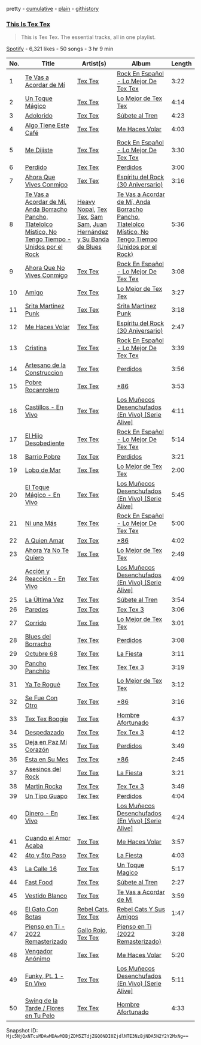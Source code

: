 pretty - [cumulative](/playlists/cumulative/37i9dQZF1DZ06evO19SYxl.md) - [plain](/playlists/plain/37i9dQZF1DZ06evO19SYxl) - [githistory](https://github.githistory.xyz/mackorone/spotify-playlist-archive/blob/main/playlists/plain/37i9dQZF1DZ06evO19SYxl)

### [This Is Tex Tex](https://open.spotify.com/playlist/37i9dQZF1DZ06evO19SYxl)

> This is Tex Tex\. The essential tracks, all in one playlist.

[Spotify](https://open.spotify.com/user/spotify) - 6,321 likes - 50 songs - 3 hr 9 min

| No. | Title | Artist(s) | Album | Length |
|---|---|---|---|---|
| 1 | [Te Vas a Acordar de Mí](https://open.spotify.com/track/1kaLpH5uG4l7RbLKYU7bF5) | [Tex Tex](https://open.spotify.com/artist/22UoNzSexUEdL4mnuA8eD4) | [Rock En Español \- Lo Mejor De Tex Tex](https://open.spotify.com/album/3Sx5ggdxFDZxsn3Y6IjmhG) | 3:22 |
| 2 | [Un Toque Mágico](https://open.spotify.com/track/39bxZQn6wJ4TmO6ZoY9AhJ) | [Tex Tex](https://open.spotify.com/artist/22UoNzSexUEdL4mnuA8eD4) | [Lo Mejor de Tex Tex](https://open.spotify.com/album/1yicTVpvbAWlZMPdiyXf0X) | 4:14 |
| 3 | [Adolorido](https://open.spotify.com/track/15Piouu29zcmBKPE7rMGwY) | [Tex Tex](https://open.spotify.com/artist/22UoNzSexUEdL4mnuA8eD4) | [Súbete al Tren](https://open.spotify.com/album/6scq5eOKVsFPlzmgZtjdxC) | 4:23 |
| 4 | [Algo Tiene Este Café](https://open.spotify.com/track/0gDIjC1PsO7NhiHeIM1lZM) | [Tex Tex](https://open.spotify.com/artist/22UoNzSexUEdL4mnuA8eD4) | [Me Haces Volar](https://open.spotify.com/album/258YrXJW3cZPhinJpiCKef) | 4:03 |
| 5 | [Me Dijiste](https://open.spotify.com/track/630TIL2bWuseStelIhFT6L) | [Tex Tex](https://open.spotify.com/artist/22UoNzSexUEdL4mnuA8eD4) | [Rock En Español \- Lo Mejor De Tex Tex](https://open.spotify.com/album/3Sx5ggdxFDZxsn3Y6IjmhG) | 3:30 |
| 6 | [Perdido](https://open.spotify.com/track/25zVsjcK15lfJLyII4Tl1S) | [Tex Tex](https://open.spotify.com/artist/22UoNzSexUEdL4mnuA8eD4) | [Perdidos](https://open.spotify.com/album/28kwRlbn4AFl6VNu4LC87a) | 3:00 |
| 7 | [Ahora Que Vives Conmigo](https://open.spotify.com/track/6qge5eo4FexKVvYVQVqMbL) | [Tex Tex](https://open.spotify.com/artist/22UoNzSexUEdL4mnuA8eD4) | [Espíritu del Rock \(30 Aniversario\)](https://open.spotify.com/album/4LK54gmmwCo3XczNXE3eTV) | 3:16 |
| 8 | [Te Vas a Acordar de Mí, Anda Borracho Pancho, Tlatelolco Místico, No Tengo Tiempo \- Unidos por el Rock](https://open.spotify.com/track/0x75mir58ij8rxyYmskgLQ) | [Heavy Nopal](https://open.spotify.com/artist/7oFDTCTqOMHss3q89srhul), [Tex Tex](https://open.spotify.com/artist/22UoNzSexUEdL4mnuA8eD4), [Sam Sam](https://open.spotify.com/artist/0LRuvIEgEeGnU02JG2Rbcb), [Juan Hernández y Su Banda de Blues](https://open.spotify.com/artist/1i7IEggecEKBWwXqsiQFqQ) | [Te Vas a Acordar de Mí, Anda Borracho Pancho, Tlatelolco Místico, No Tengo Tiempo \(Unidos por el Rock\)](https://open.spotify.com/album/7abal0FXuwfI15XtxPleU2) | 5:36 |
| 9 | [Ahora Que No Vives Conmigo](https://open.spotify.com/track/2yFG7bR0njsm6ZpWXIT5n2) | [Tex Tex](https://open.spotify.com/artist/22UoNzSexUEdL4mnuA8eD4) | [Rock En Español \- Lo Mejor De Tex Tex](https://open.spotify.com/album/3Sx5ggdxFDZxsn3Y6IjmhG) | 3:08 |
| 10 | [Amigo](https://open.spotify.com/track/1E6XDLIKqxAyO6qpNbFlSZ) | [Tex Tex](https://open.spotify.com/artist/22UoNzSexUEdL4mnuA8eD4) | [Lo Mejor de Tex Tex](https://open.spotify.com/album/1yicTVpvbAWlZMPdiyXf0X) | 3:27 |
| 11 | [Srita Martinez Punk](https://open.spotify.com/track/5xtJYEAXKpBNFQZisiS9sr) | [Tex Tex](https://open.spotify.com/artist/22UoNzSexUEdL4mnuA8eD4) | [Srita Martinez Punk](https://open.spotify.com/album/7zUKgICWPou4BmMc0cYNGV) | 3:18 |
| 12 | [Me Haces Volar](https://open.spotify.com/track/5FSwwcIQYjXcqb2TiBOHiH) | [Tex Tex](https://open.spotify.com/artist/22UoNzSexUEdL4mnuA8eD4) | [Espíritu del Rock \(30 Aniversario\)](https://open.spotify.com/album/4LK54gmmwCo3XczNXE3eTV) | 2:47 |
| 13 | [Cristina](https://open.spotify.com/track/4HGvjkFxUsx5Hl0czvXbME) | [Tex Tex](https://open.spotify.com/artist/22UoNzSexUEdL4mnuA8eD4) | [Rock En Español \- Lo Mejor De Tex Tex](https://open.spotify.com/album/3Sx5ggdxFDZxsn3Y6IjmhG) | 3:39 |
| 14 | [Artesano de la Construccion](https://open.spotify.com/track/6IUlLJuUiCvqzuR3WWIKfS) | [Tex Tex](https://open.spotify.com/artist/22UoNzSexUEdL4mnuA8eD4) | [Perdidos](https://open.spotify.com/album/28kwRlbn4AFl6VNu4LC87a) | 3:56 |
| 15 | [Pobre Rocanrolero](https://open.spotify.com/track/6PO1FpMte6nYYtpgKIa466) | [Tex Tex](https://open.spotify.com/artist/22UoNzSexUEdL4mnuA8eD4) | [\*86](https://open.spotify.com/album/2A8yt2oR5jQKQusczF0jyA) | 3:53 |
| 16 | [Castillos \- En Vivo](https://open.spotify.com/track/6qtBaM4AznwA5blaTnNp0v) | [Tex Tex](https://open.spotify.com/artist/22UoNzSexUEdL4mnuA8eD4) | [Los Muñecos Desenchufados \(En Vivo\) \[Serie Alive\]](https://open.spotify.com/album/7pixSb8mEYaDg1Nk6oak9I) | 4:11 |
| 17 | [El Hijo Desobediente](https://open.spotify.com/track/4EtEnahAm6WGKdHRL19RvK) | [Tex Tex](https://open.spotify.com/artist/22UoNzSexUEdL4mnuA8eD4) | [Rock En Español \- Lo Mejor De Tex Tex](https://open.spotify.com/album/3Sx5ggdxFDZxsn3Y6IjmhG) | 5:14 |
| 18 | [Barrio Pobre](https://open.spotify.com/track/2on3XmXTtMA1dguAkhCzr2) | [Tex Tex](https://open.spotify.com/artist/22UoNzSexUEdL4mnuA8eD4) | [Perdidos](https://open.spotify.com/album/28kwRlbn4AFl6VNu4LC87a) | 3:21 |
| 19 | [Lobo de Mar](https://open.spotify.com/track/21r4YSbAOuJhzfmUBtPqTf) | [Tex Tex](https://open.spotify.com/artist/22UoNzSexUEdL4mnuA8eD4) | [Lo Mejor de Tex Tex](https://open.spotify.com/album/1yicTVpvbAWlZMPdiyXf0X) | 2:00 |
| 20 | [El Toque Mágico \- En Vivo](https://open.spotify.com/track/2J6LZUmtPAucGv1fEeTdPM) | [Tex Tex](https://open.spotify.com/artist/22UoNzSexUEdL4mnuA8eD4) | [Los Muñecos Desenchufados \(En Vivo\) \[Serie Alive\]](https://open.spotify.com/album/7pixSb8mEYaDg1Nk6oak9I) | 5:45 |
| 21 | [Ni una Más](https://open.spotify.com/track/13eFPA8zkZoJBEhCSz9sj1) | [Tex Tex](https://open.spotify.com/artist/22UoNzSexUEdL4mnuA8eD4) | [Rock En Español \- Lo Mejor De Tex Tex](https://open.spotify.com/album/3Sx5ggdxFDZxsn3Y6IjmhG) | 5:00 |
| 22 | [A Quien Amar](https://open.spotify.com/track/2kkP8WFQhMEAABe6g15M9G) | [Tex Tex](https://open.spotify.com/artist/22UoNzSexUEdL4mnuA8eD4) | [\*86](https://open.spotify.com/album/2A8yt2oR5jQKQusczF0jyA) | 4:02 |
| 23 | [Ahora Ya No Te Quiero](https://open.spotify.com/track/6XkOwRqgaa2sitZUEAc28d) | [Tex Tex](https://open.spotify.com/artist/22UoNzSexUEdL4mnuA8eD4) | [Lo Mejor de Tex Tex](https://open.spotify.com/album/1yicTVpvbAWlZMPdiyXf0X) | 2:49 |
| 24 | [Acción y Reacción \- En Vivo](https://open.spotify.com/track/0BD1TZW7Q9I78kXjTfuuQu) | [Tex Tex](https://open.spotify.com/artist/22UoNzSexUEdL4mnuA8eD4) | [Los Muñecos Desenchufados \(En Vivo\) \[Serie Alive\]](https://open.spotify.com/album/7pixSb8mEYaDg1Nk6oak9I) | 4:09 |
| 25 | [La Última Vez](https://open.spotify.com/track/0QfBQKzl6W16mlsSQFQvT7) | [Tex Tex](https://open.spotify.com/artist/22UoNzSexUEdL4mnuA8eD4) | [Súbete al Tren](https://open.spotify.com/album/6scq5eOKVsFPlzmgZtjdxC) | 3:54 |
| 26 | [Paredes](https://open.spotify.com/track/0EUHQu4kk8uis9dp7YC7nF) | [Tex Tex](https://open.spotify.com/artist/22UoNzSexUEdL4mnuA8eD4) | [Tex Tex 3](https://open.spotify.com/album/3yd7QnbMmZ5uDiYb1u28Pi) | 3:06 |
| 27 | [Corrido](https://open.spotify.com/track/4Zlnswq4DjPzbY1mJWZoOD) | [Tex Tex](https://open.spotify.com/artist/22UoNzSexUEdL4mnuA8eD4) | [Lo Mejor de Tex Tex](https://open.spotify.com/album/1yicTVpvbAWlZMPdiyXf0X) | 3:01 |
| 28 | [Blues del Borracho](https://open.spotify.com/track/1rA5JzukQ5DVicpwZ5JxIS) | [Tex Tex](https://open.spotify.com/artist/22UoNzSexUEdL4mnuA8eD4) | [Perdidos](https://open.spotify.com/album/28kwRlbn4AFl6VNu4LC87a) | 3:08 |
| 29 | [Octubre 68](https://open.spotify.com/track/1gbPPseEPr7MqjBDL4ckx8) | [Tex Tex](https://open.spotify.com/artist/22UoNzSexUEdL4mnuA8eD4) | [La Fiesta](https://open.spotify.com/album/5NMDR1l1QRdzUgOQNlFNN8) | 3:11 |
| 30 | [Pancho Panchito](https://open.spotify.com/track/3lPSwEQpAwvg5JMdDw0ZWW) | [Tex Tex](https://open.spotify.com/artist/22UoNzSexUEdL4mnuA8eD4) | [Tex Tex 3](https://open.spotify.com/album/3yd7QnbMmZ5uDiYb1u28Pi) | 3:19 |
| 31 | [Ya Te Rogué](https://open.spotify.com/track/2MZAMKInHRqIIfMOPf6kGF) | [Tex Tex](https://open.spotify.com/artist/22UoNzSexUEdL4mnuA8eD4) | [Lo Mejor de Tex Tex](https://open.spotify.com/album/1yicTVpvbAWlZMPdiyXf0X) | 3:12 |
| 32 | [Se Fue Con Otro](https://open.spotify.com/track/7qwhXFE0IF2c7nCnIyRggF) | [Tex Tex](https://open.spotify.com/artist/22UoNzSexUEdL4mnuA8eD4) | [\*86](https://open.spotify.com/album/2A8yt2oR5jQKQusczF0jyA) | 3:16 |
| 33 | [Tex Tex Boogie](https://open.spotify.com/track/6DQGq9NknX23NMBIgQs83m) | [Tex Tex](https://open.spotify.com/artist/22UoNzSexUEdL4mnuA8eD4) | [Hombre Afortunado](https://open.spotify.com/album/2TDsxyCXFpUuMYgIWdtriW) | 4:37 |
| 34 | [Despedazado](https://open.spotify.com/track/0KyMslVGDKRMxTcE3ntrjh) | [Tex Tex](https://open.spotify.com/artist/22UoNzSexUEdL4mnuA8eD4) | [Tex Tex 3](https://open.spotify.com/album/3yd7QnbMmZ5uDiYb1u28Pi) | 4:12 |
| 35 | [Deja en Paz Mi Corazón](https://open.spotify.com/track/5Ov9ys2XQdAuxBg8OW3Ugy) | [Tex Tex](https://open.spotify.com/artist/22UoNzSexUEdL4mnuA8eD4) | [Perdidos](https://open.spotify.com/album/28kwRlbn4AFl6VNu4LC87a) | 3:49 |
| 36 | [Esta en Su Mes](https://open.spotify.com/track/1dDxW5wlaNO7GVLVgNsdwo) | [Tex Tex](https://open.spotify.com/artist/22UoNzSexUEdL4mnuA8eD4) | [\*86](https://open.spotify.com/album/2A8yt2oR5jQKQusczF0jyA) | 2:45 |
| 37 | [Asesinos del Rock](https://open.spotify.com/track/5PrzzhjU0EiN2ryEdVnsDB) | [Tex Tex](https://open.spotify.com/artist/22UoNzSexUEdL4mnuA8eD4) | [La Fiesta](https://open.spotify.com/album/5NMDR1l1QRdzUgOQNlFNN8) | 3:21 |
| 38 | [Martin Rocka](https://open.spotify.com/track/2yxtbkvt9biJlHxkJpN6yM) | [Tex Tex](https://open.spotify.com/artist/22UoNzSexUEdL4mnuA8eD4) | [Tex Tex 3](https://open.spotify.com/album/3yd7QnbMmZ5uDiYb1u28Pi) | 3:49 |
| 39 | [Un Tipo Guapo](https://open.spotify.com/track/0V7UQCv8krGwIXcSjjWiUM) | [Tex Tex](https://open.spotify.com/artist/22UoNzSexUEdL4mnuA8eD4) | [Perdidos](https://open.spotify.com/album/28kwRlbn4AFl6VNu4LC87a) | 4:04 |
| 40 | [Dinero \- En Vivo](https://open.spotify.com/track/5C82BHmoJImku3MZbDaITZ) | [Tex Tex](https://open.spotify.com/artist/22UoNzSexUEdL4mnuA8eD4) | [Los Muñecos Desenchufados \(En Vivo\) \[Serie Alive\]](https://open.spotify.com/album/7pixSb8mEYaDg1Nk6oak9I) | 4:24 |
| 41 | [Cuando el Amor Acaba](https://open.spotify.com/track/51EJd3jBO8g5Iz5FYWcEIu) | [Tex Tex](https://open.spotify.com/artist/22UoNzSexUEdL4mnuA8eD4) | [Me Haces Volar](https://open.spotify.com/album/258YrXJW3cZPhinJpiCKef) | 3:57 |
| 42 | [4to y 5to Paso](https://open.spotify.com/track/5xO5xjE7V5W5RwyCeksSlS) | [Tex Tex](https://open.spotify.com/artist/22UoNzSexUEdL4mnuA8eD4) | [La Fiesta](https://open.spotify.com/album/5NMDR1l1QRdzUgOQNlFNN8) | 4:03 |
| 43 | [La Calle 16](https://open.spotify.com/track/1wf4pyJiS0fkX84FLwoEPf) | [Tex Tex](https://open.spotify.com/artist/22UoNzSexUEdL4mnuA8eD4) | [Un Toque Magico](https://open.spotify.com/album/58ozvUHrRppgI8nCqAyCdL) | 5:17 |
| 44 | [Fast Food](https://open.spotify.com/track/5tZQcnx2HRbeRwBp8P24U9) | [Tex Tex](https://open.spotify.com/artist/22UoNzSexUEdL4mnuA8eD4) | [Súbete al Tren](https://open.spotify.com/album/6scq5eOKVsFPlzmgZtjdxC) | 2:27 |
| 45 | [Vestido Blanco](https://open.spotify.com/track/3WVRoIs8UO1OV89G3ezp6O) | [Tex Tex](https://open.spotify.com/artist/22UoNzSexUEdL4mnuA8eD4) | [Te Vas a Acordar de Mi](https://open.spotify.com/album/3UWvD8vARmr4oXYLRfSXEP) | 3:59 |
| 46 | [El Gato Con Botas](https://open.spotify.com/track/2auwC34hJtOYDV8qs0LXNW) | [Rebel Cats](https://open.spotify.com/artist/2ukziVbiZa3N5eSdUOXgXL), [Tex Tex](https://open.spotify.com/artist/22UoNzSexUEdL4mnuA8eD4) | [Rebel Cats Y Sus Amigos](https://open.spotify.com/album/6eEtfyJ0LiBL2EueE8Wmfw) | 1:47 |
| 47 | [Pienso en Ti \- 2022 Remasterizado](https://open.spotify.com/track/2R6U2IsnJOKoPL7k0FotuA) | [Gallo Rojo](https://open.spotify.com/artist/5snI6175hjbf6Du8Z2E5Mk), [Tex Tex](https://open.spotify.com/artist/22UoNzSexUEdL4mnuA8eD4) | [Pienso en Ti \(2022 Remasterizado\)](https://open.spotify.com/album/2aYTPJH1knXa3TLh7LIXNz) | 3:28 |
| 48 | [Vengador Anónimo](https://open.spotify.com/track/4YmEl8T1rbGyNifdmB7tTp) | [Tex Tex](https://open.spotify.com/artist/22UoNzSexUEdL4mnuA8eD4) | [Me Haces Volar](https://open.spotify.com/album/258YrXJW3cZPhinJpiCKef) | 5:20 |
| 49 | [Funky, Pt\. 1 \- En Vivo](https://open.spotify.com/track/5gYOs5IL03sXdbsYT58xeI) | [Tex Tex](https://open.spotify.com/artist/22UoNzSexUEdL4mnuA8eD4) | [Los Muñecos Desenchufados \(En Vivo\) \[Serie Alive\]](https://open.spotify.com/album/7pixSb8mEYaDg1Nk6oak9I) | 5:11 |
| 50 | [Swing de la Tarde / Flores en Tu Pelo](https://open.spotify.com/track/0gvqro1POjzsUSGfjgY88B) | [Tex Tex](https://open.spotify.com/artist/22UoNzSexUEdL4mnuA8eD4) | [Hombre Afortunado](https://open.spotify.com/album/2TDsxyCXFpUuMYgIWdtriW) | 4:33 |

Snapshot ID: `Mjc5NjQxNTcsMDAwMDAwMDBjZDM5ZTdjZGQ0NDI0ZjdlNTE3NzBjNDA5N2Y2Y2MxNg==`
